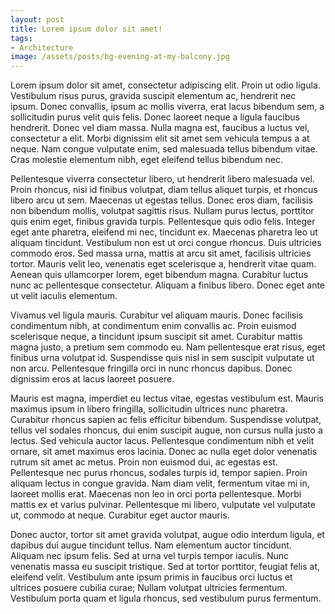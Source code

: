 ```yaml
---
layout: post
title: Lorem ipsum dolor sit amet!
tags: 
- Architecture
image: /assets/posts/bg-evening-at-my-balcony.jpg
---
```


Lorem ipsum dolor sit amet, consectetur adipiscing elit. Proin ut odio ligula. Vestibulum risus purus, gravida suscipit elementum ac, hendrerit nec ipsum. Donec convallis, ipsum ac mollis viverra, erat lacus bibendum sem, a sollicitudin purus velit quis felis. Donec laoreet neque a ligula faucibus hendrerit. Donec vel diam massa. Nulla magna est, faucibus a luctus vel, consectetur a elit. Morbi dignissim elit sit amet sem vehicula tempus a at neque. Nam congue vulputate enim, sed malesuada tellus bibendum vitae. Cras molestie elementum nibh, eget eleifend tellus bibendum nec.

Pellentesque viverra consectetur libero, ut hendrerit libero malesuada vel. Proin rhoncus, nisi id finibus volutpat, diam tellus aliquet turpis, et rhoncus libero arcu ut sem. Maecenas ut egestas tellus. Donec eros diam, facilisis non bibendum mollis, volutpat sagittis risus. Nullam purus lectus, porttitor quis enim eget, finibus gravida turpis. Pellentesque quis odio felis. Integer eget ante pharetra, eleifend mi nec, tincidunt ex. Maecenas pharetra leo ut aliquam tincidunt. Vestibulum non est ut orci congue rhoncus. Duis ultricies commodo eros. Sed massa urna, mattis at arcu sit amet, facilisis ultricies tortor. Mauris velit leo, venenatis eget scelerisque a, hendrerit vitae quam. Aenean quis ullamcorper lorem, eget bibendum magna. Curabitur luctus nunc ac pellentesque consectetur. Aliquam a finibus libero. Donec eget ante ut velit iaculis elementum.

Vivamus vel ligula mauris. Curabitur vel aliquam mauris. Donec facilisis condimentum nibh, at condimentum enim convallis ac. Proin euismod scelerisque neque, a tincidunt ipsum suscipit sit amet. Curabitur mattis magna justo, a pretium sem commodo eu. Nam pellentesque erat risus, eget finibus urna volutpat id. Suspendisse quis nisl in sem suscipit vulputate ut non arcu. Pellentesque fringilla orci in nunc rhoncus dapibus. Donec dignissim eros at lacus laoreet posuere.

Mauris est magna, imperdiet eu lectus vitae, egestas vestibulum est. Mauris maximus ipsum in libero fringilla, sollicitudin ultrices nunc pharetra. Curabitur rhoncus sapien ac felis efficitur bibendum. Suspendisse volutpat, tellus vel sodales rhoncus, dui enim suscipit augue, non cursus nulla justo a lectus. Sed vehicula auctor lacus. Pellentesque condimentum nibh et velit ornare, sit amet maximus eros lacinia. Donec ac nulla eget dolor venenatis rutrum sit amet ac metus. Proin non euismod dui, ac egestas est. Pellentesque nec purus rhoncus, sodales turpis id, tempor sapien. Proin aliquam lectus in congue gravida. Nam diam velit, fermentum vitae mi in, laoreet mollis erat. Maecenas non leo in orci porta pellentesque. Morbi mattis ex et varius pulvinar. Pellentesque mi libero, vulputate vel vulputate ut, commodo at neque. Curabitur eget auctor mauris.

Donec auctor, tortor sit amet gravida volutpat, augue odio interdum ligula, et dapibus dui augue tincidunt tellus. Nam elementum auctor tincidunt. Aliquam nec ipsum felis. Sed at urna vel turpis tempor iaculis. Nunc venenatis massa eu suscipit tristique. Sed at tortor porttitor, feugiat felis at, eleifend velit. Vestibulum ante ipsum primis in faucibus orci luctus et ultrices posuere cubilia curae; Nullam volutpat ultricies fermentum. Vestibulum porta quam et ligula rhoncus, sed vestibulum purus fermentum.